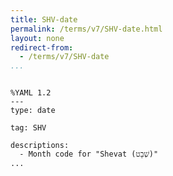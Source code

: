 ```yaml
---
title: SHV-date
permalink: /terms/v7/SHV-date.html
layout: none
redirect-from:
  - /terms/v7/SHV-date
...
```


```

%YAML 1.2
---
type: date

tag: SHV

descriptions:
  - Month code for "Shevat (שְׁבָט)"
...

```